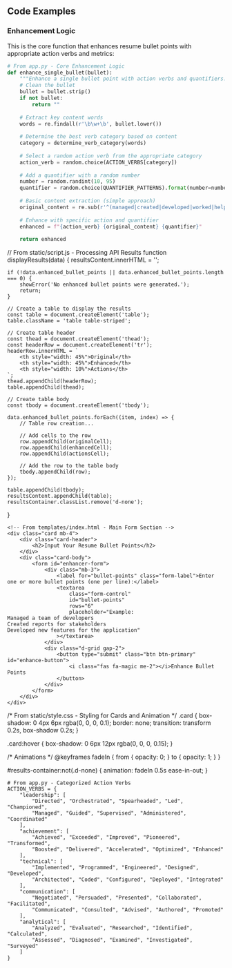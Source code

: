 

## Code Examples

### Enhancement Logic

This is the core function that enhances resume bullet points with appropriate action verbs and metrics:

```python
# From app.py - Core Enhancement Logic
def enhance_single_bullet(bullet):
    """Enhance a single bullet point with action verbs and quantifiers."""
    # Clean the bullet
    bullet = bullet.strip()
    if not bullet:
        return ""
    
    # Extract key content words
    words = re.findall(r'\b\w+\b', bullet.lower())
    
    # Determine the best verb category based on content
    category = determine_verb_category(words)
    
    # Select a random action verb from the appropriate category
    action_verb = random.choice(ACTION_VERBS[category])
    
    # Add a quantifier with a random number
    number = random.randint(10, 95)
    quantifier = random.choice(QUANTIFIER_PATTERNS).format(number=number)
    
    # Basic content extraction (simple approach)
    original_content = re.sub(r'^(managed|created|developed|worked|helped|made|did|used|performed|handled|supported|assisted|conducted|prepared|provided|generated|maintained|built|wrote|designed)\s+', '', bullet, flags=re.IGNORECASE)
    
    # Enhance with specific action and quantifier
    enhanced = f"{action_verb} {original_content} {quantifier}"
    
    return enhanced
```
// From static/script.js - Processing API Results
function displayResults(data) {
    resultsContent.innerHTML = '';
    
    if (!data.enhanced_bullet_points || data.enhanced_bullet_points.length === 0) {
        showError('No enhanced bullet points were generated.');
        return;
    }
    
    // Create a table to display the results
    const table = document.createElement('table');
    table.className = 'table table-striped';
    
    // Create table header
    const thead = document.createElement('thead');
    const headerRow = document.createElement('tr');
    headerRow.innerHTML = `
        <th style="width: 45%">Original</th>
        <th style="width: 45%">Enhanced</th>
        <th style="width: 10%">Actions</th>
    `;
    thead.appendChild(headerRow);
    table.appendChild(thead);
    
    // Create table body
    const tbody = document.createElement('tbody');
    
    data.enhanced_bullet_points.forEach((item, index) => {
        // Table row creation...
        
        // Add cells to the row
        row.appendChild(originalCell);
        row.appendChild(enhancedCell);
        row.appendChild(actionsCell);
        
        // Add the row to the table body
        tbody.appendChild(row);
    });
    
    table.appendChild(tbody);
    resultsContent.appendChild(table);
    resultsContainer.classList.remove('d-none');
}
```
<!-- From templates/index.html - Main Form Section -->
<div class="card mb-4">
    <div class="card-header">
        <h2>Input Your Resume Bullet Points</h2>
    </div>
    <div class="card-body">
        <form id="enhancer-form">
            <div class="mb-3">
                <label for="bullet-points" class="form-label">Enter one or more bullet points (one per line):</label>
                <textarea 
                    class="form-control" 
                    id="bullet-points" 
                    rows="6" 
                    placeholder="Example: 
Managed a team of developers 
Created reports for stakeholders
Developed new features for the application"
                ></textarea>
            </div>
            <div class="d-grid gap-2">
                <button type="submit" class="btn btn-primary" id="enhance-button">
                    <i class="fas fa-magic me-2"></i>Enhance Bullet Points
                </button>
            </div>
        </form>
    </div>
</div>
```
/* From static/style.css - Styling for Cards and Animation */
.card {
    box-shadow: 0 4px 6px rgba(0, 0, 0, 0.1);
    border: none;
    transition: transform 0.2s, box-shadow 0.2s;
}

.card:hover {
    box-shadow: 0 6px 12px rgba(0, 0, 0, 0.15);
}

/* Animations */
@keyframes fadeIn {
    from { opacity: 0; }
    to { opacity: 1; }
}

#results-container:not(.d-none) {
    animation: fadeIn 0.5s ease-in-out;
}
```
# From app.py - Categorized Action Verbs
ACTION_VERBS = {
    "leadership": [
        "Directed", "Orchestrated", "Spearheaded", "Led", "Championed", 
        "Managed", "Guided", "Supervised", "Administered", "Coordinated"
    ],
    "achievement": [
        "Achieved", "Exceeded", "Improved", "Pioneered", "Transformed",
        "Boosted", "Delivered", "Accelerated", "Optimized", "Enhanced"
    ],
    "technical": [
        "Implemented", "Programmed", "Engineered", "Designed", "Developed",
        "Architected", "Coded", "Configured", "Deployed", "Integrated"
    ],
    "communication": [
        "Negotiated", "Persuaded", "Presented", "Collaborated", "Facilitated",
        "Communicated", "Consulted", "Advised", "Authored", "Promoted"
    ],
    "analytical": [
        "Analyzed", "Evaluated", "Researched", "Identified", "Calculated",
        "Assessed", "Diagnosed", "Examined", "Investigated", "Surveyed"
    ]
}
```
